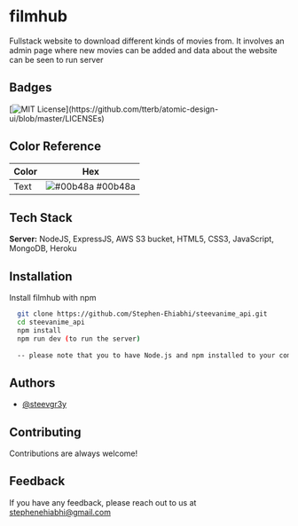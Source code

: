 # filmhub
Fullstack website to download different kinds of movies from. It involves an admin page where new movies can be added and data about the website can be seen
to run server 

## Badges

[![MIT License](https://img.shields.io/apm/l/atomic-design-ui.svg?)](https://github.com/tterb/atomic-design-ui/blob/master/LICENSEs)

## Color Reference

| Color             | Hex                                                                |
| ----------------- | ------------------------------------------------------------------ |
| Text | ![#00b48a](https://via.placeholder.com/10/00b48a?text=+) #00b48a |


## Tech Stack

**Server:** NodeJS, ExpressJS, AWS S3 bucket, HTML5, CSS3, JavaScript, MongoDB, Heroku


## Installation

Install filmhub with npm

```bash
  git clone https://github.com/Stephen-Ehiabhi/steevanime_api.git
  cd steevanime_api
  npm install
  npm run dev (to run the server)
  
  -- please note that you to have Node.js and npm installed to your computer to make the project run successfully 
```
    
## Authors

- [@steevgr3y](https://www.github.com/stephen-ehiabhi)


## Contributing

Contributions are always welcome!


## Feedback

If you have any feedback, please reach out to us at stephenehiabhi@gmail.com
